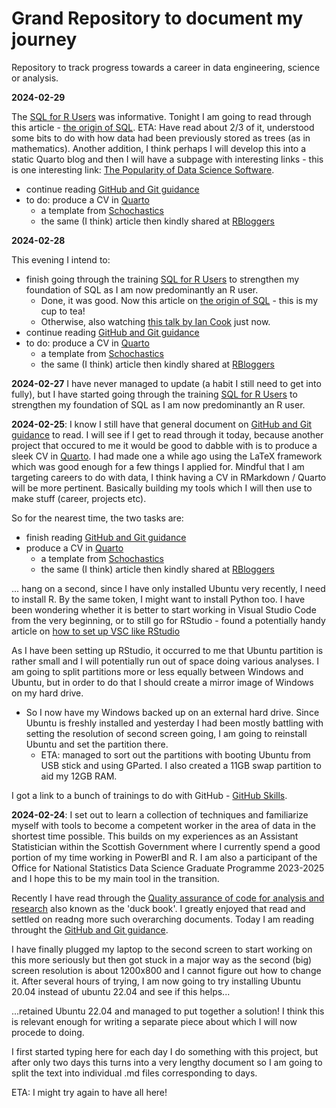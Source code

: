# Grand Repository to document my journey

Repository to track progress towards a career in data engineering, science or analysis. 

**2024-02-29** 

The [SQL for R Users](https://github.com/dlab-berkeley/sql-for-r-users) was informative. Tonight I am going to read through this article - [the origin of SQL](https://dl.acm.org/doi/pdf/10.1145/362384.362685). ETA: Have read about 2/3 of it, understood some bits to do with how data had been previously stored as trees (as in mathematics). Another addition, I think perhaps I will develop this into a static Quarto blog and then I will have a subpage with interesting links - this is one interesting link: [The Popularity of Data Science Software](https://r4stats.com/articles/popularity/).
* continue reading [GitHub and Git guidance](https://docs.github.com/en/get-started)
* to do: produce a CV in [Quarto](https://quarto.org/docs/computations/r.html)
  * a template from [Schochastics](http://archive.schochastics.net/post/create-a-cv-with-quarto/)
  * the same (I think) article then kindly shared at [RBloggers](https://www.r-bloggers.com/2023/07/create-a-cv-with-quarto/)

**2024-02-28** 

This evening I intend to:
* finish going through the training [SQL for R Users](https://github.com/dlab-berkeley/sql-for-r-users) to strengthen my foundation of SQL as I am now predominantly an R user.
  * Done, it was good. Now this article on [the origin of SQL](https://dl.acm.org/doi/pdf/10.1145/362384.362685) - this is my cup to tea!
  * Otherwise, also watching [this talk by Ian Cook](https://www.youtube.com/watch?v=JwP5KdWSgqE) just now.
* continue reading [GitHub and Git guidance](https://docs.github.com/en/get-started)
* to do: produce a CV in [Quarto](https://quarto.org/docs/computations/r.html)
  * a template from [Schochastics](http://archive.schochastics.net/post/create-a-cv-with-quarto/)
  * the same (I think) article then kindly shared at [RBloggers](https://www.r-bloggers.com/2023/07/create-a-cv-with-quarto/)

**2024-02-27** I have never managed to update (a habit I still need to get into fully), but I have started going through the training [SQL for R Users](https://github.com/dlab-berkeley/sql-for-r-users) to strengthen my foundation of SQL as I am now predominantly an R user.

**2024-02-25**: I know I still have that general document on [GitHub and Git guidance](https://docs.github.com/en/get-started) to read. I will see if I get to read through it today, because another project that occured to me it would be good to dabble with is to produce a sleek CV in [Quarto](https://quarto.org/docs/computations/r.html). I had made one a while ago using the LaTeX framework which was good enough for a few things I applied for. Mindful that I am targeting careers to do with data, I think having a CV in RMarkdown / Quarto will be more pertinent. Basically building my tools which I will then use to make stuff (career, projects etc). 

So for the nearest time, the two tasks are:
* finish reading [GitHub and Git guidance](https://docs.github.com/en/get-started)
* produce a CV in [Quarto](https://quarto.org/docs/computations/r.html)
  * a template from [Schochastics](http://archive.schochastics.net/post/create-a-cv-with-quarto/)
  * the same (I think) article then kindly shared at [RBloggers](https://www.r-bloggers.com/2023/07/create-a-cv-with-quarto/)
 
... hang on a second, since I have only installed Ubuntu very recently, I need to install R. By the same token, I might want to install Python too. I have been wondering whether it is better to start working in Visual Studio Code from the very beginning, or to still go for RStudio - found a potentially handy article on [how to set up VSC like RStudio](https://www.r-bloggers.com/2020/07/setting-up-vs-code-for-python-development-like-rstudio/)

As I have been setting up RStudio, it occurred to me that Ubuntu partition is rather small and I will potentially run out of space doing various analyses. I am going to split partitions more or less equally between Windows and Ubuntu, but in order to do that I should create a mirror image of Windows on my hard drive.
* So I now have my Windows backed up on an external hard drive. Since Ubuntu is freshly installed and yesterday I had been mostly battling with setting the resolution of second screen going, I am going to reinstall Ubuntu and set the partition there.
  * ETA: managed to sort out the partitions with booting Ubuntu from USB stick and using GParted. I also created a 11GB swap partition to aid my 12GB RAM.

I got a link to a bunch of trainings to do with GitHub - [GitHub Skills](https://skills.github.com/).

**2024-02-24**: I set out to learn a collection of techniques and familiarize myself with tools to become a competent worker in the area of data in the shortest time possible. This builds on my experiences as an Assistant Statistician within the Scottish Government where I currently spend a good portion of my time working in PowerBI and R. I am also a participant of the Office for National Statistics Data Science Graduate Programme 2023-2025 and I hope this to be my main tool in the transition.

Recently I have read through the [Quality assurance of code for analysis and research](https://best-practice-and-impact.github.io/qa-of-code-guidance/intro.html "duck book") also known as the 'duck book'. I greatly enjoyed that read and settled on readng more such overarching documents. Today I am reading throught the [GitHub and Git guidance](https://docs.github.com/en/get-started).

I have finally plugged my laptop to the second screen to start working on this more seriously but then got stuck in a major way as the second (big) screen resolution is about 1200x800 and I cannot figure out how to change it. After several hours of trying, I am now going to try installing Ubuntu 20.04 instead of ubuntu 22.04 and see if this helps...

...retained Ubuntu 22.04 and managed to put together a solution! I think this is relevant enough for writing a separate piece about which I will now procede to doing.

I first started typing here for each day I do something with this project, but after only two days this turns into a very lengthy document so I am going to split the text into individual .md files corresponding to days.

ETA: I might try again to have all here!
